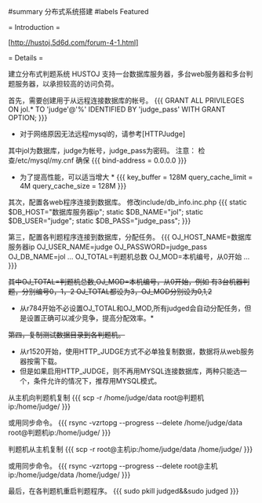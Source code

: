#summary 分布式系统搭建
#labels Featured

= Introduction =


[http://hustoj.5d6d.com/forum-4-1.html]

= Details =



建立分布式判题系统
HUSTOJ 支持一台数据库服务器，多台web服务器和多台判题服务器，以承担较高的访问负荷。

首先，需要创建用于从远程连接数据库的帐号。
{{{
GRANT ALL PRIVILEGES ON jol.* TO 'judge'@'%'
IDENTIFIED BY 'judge_pass' WITH GRANT OPTION;
}}}

* 对于网络原因无法远程mysql的，请参考[HTTPJudge]

其中jol为数据库，judge为帐号，judge_pass为密码。
注意：
检查/etc/mysql/my.cnf 确保
{{{
bind-address        = 0.0.0.0
}}}

 * 为了提高性能，可以适当增大 *
{{{
key_buffer              = 128M
query_cache_limit       = 4M
query_cache_size        = 128M
}}}



其次，配置各web程序连接到数据库。
修改include/db_info.inc.php
{{{
   static  $DB_HOST="数据库服务器ip";
   static  $DB_NAME="jol";
   static  $DB_USER="judge";
   static  $DB_PASS="judge_pass";
}}}



第三，配置各判题程序连接到数据库，分配任务。
{{{
   OJ_HOST_NAME=数据库服务器ip
   OJ_USER_NAME=judge
   OJ_PASSWORD=judge_pass
   OJ_DB_NAME=jol
   ...
   OJ_TOTAL=判题机总数
   OJ_MOD=本机编号，从0开始
   ...
}}}

~~其中OJ_TOTAL=判题机总数,OJ_MOD=本机编号，从0开始，例如
有3台机器判题，分别编号0，1，2
OJ_TOTAL都设为3，OJ_MOD分别设为0,1,2~~

 * 从r784开始不必设置OJ_TOTAL和OJ_MOD,所有judged会自动分配任务，但是设置正确可以减少竞争，提高分配效率。*

~~第四，复制测试数据目录到各判题机。~~

 * 从r1520开始，使用HTTP_JUDGE方式不必单独复制数据，数据将从web服务器按需下载。
 * 但是如果启用HTTP_JUDGE，则不再用MYSQL连接数据库，两种只能选一个，条件允许的情况下，推荐用MYSQL模式。

从主机向判题机复制
{{{
   scp -r /home/judge/data  root@判题机ip:/home/judge/
}}}

或用同步命令。
{{{
   rsync -vzrtopg --progress --delete /home/judge/data root@判题机ip:/home/judge/
}}}

判题机从主机复制
{{{
   scp -r root@主机ip:/home/judge/data  /home/judge/
}}}

或用同步命令。
{{{
   rsync -vzrtopg --progress --delete root@主机ip:/home/judge/data /home/judge/
}}}

最后，在各判题机重启判题程序。
{{{
   sudo pkill judged&&sudo judged
}}}
